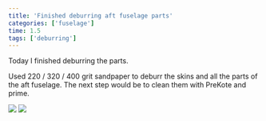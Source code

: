 ```yaml
---
title: 'Finished deburring aft fuselage parts'
categories: ['fuselage']
time: 1.5
tags: ['deburring']
---
```


Today I finished deburring the parts.

<!-- more -->

Used 220 / 320 / 400 grit sandpaper to deburr the skins and all the parts of the aft fuselage. The next step would be to clean them with PreKote and prime.

![](0-skins-deburred.jpeg)
![](1-the-other-parts.jpeg)